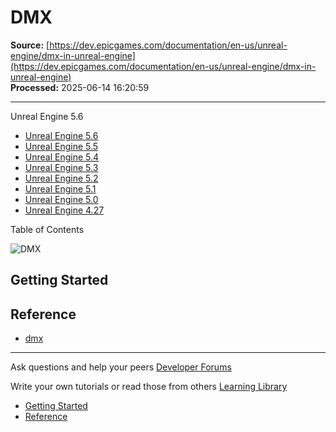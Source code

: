 # DMX

**Source:** [https://dev.epicgames.com/documentation/en-us/unreal-engine/dmx-in-unreal-engine](https://dev.epicgames.com/documentation/en-us/unreal-engine/dmx-in-unreal-engine)  
**Processed:** 2025-06-14 16:20:59

---

Unreal Engine 5.6

-   [Unreal Engine 5.6](/documentation/en-us/unreal-engine/dmx-in-unreal-engine?application_version=5.6)
-   [Unreal Engine 5.5](/documentation/en-us/unreal-engine/dmx-in-unreal-engine?application_version=5.5)
-   [Unreal Engine 5.4](/documentation/en-us/unreal-engine/dmx-in-unreal-engine?application_version=5.4)
-   [Unreal Engine 5.3](/documentation/en-us/unreal-engine/dmx-in-unreal-engine?application_version=5.3)
-   [Unreal Engine 5.2](/documentation/en-us/unreal-engine/dmx-in-unreal-engine?application_version=5.2)
-   [Unreal Engine 5.1](/documentation/en-us/unreal-engine/dmx-in-unreal-engine?application_version=5.1)
-   [Unreal Engine 5.0](/documentation/en-us/unreal-engine/dmx-in-unreal-engine?application_version=5.0)
-   [Unreal Engine 4.27](/documentation/en-us/unreal-engine/dmx-in-unreal-engine?application_version=4.27)

Table of Contents

![DMX](https://dev.epicgames.com/community/api/documentation/image/2302fd43-0644-4c4c-9bd9-d38fffe144c1?resizing_type=fill&width=1920&height=335)

## Getting Started

## Reference

-   [dmx](https://documentation-assets-ssr/community/search?query=dmx)

---

Ask questions and help your peers [Developer Forums](https://forums.unrealengine.com/categories?tag=unreal-engine)

Write your own tutorials or read those from others [Learning Library](https://documentation-assets-ssr/community/unreal-engine/learning)

-   [Getting Started](/documentation/en-us/unreal-engine/dmx-in-unreal-engine#gettingstarted)
-   [Reference](/documentation/en-us/unreal-engine/dmx-in-unreal-engine#reference)